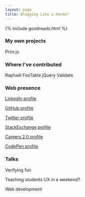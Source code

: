 ```yaml
---
layout: page
title: Blogging Like a Hacker
---
```


{% include goodreads.html %}

### My own projects
Prim.js

### Where I've contributed
Raphaël
FooTable
jQuery Validate


### Web presence
[LinkedIn profile](http://se.linkedin.com/in/jpjohansson)

[GitHub profile](https://github.com/seriema)

[Twitter profile](https://twitter.com/seriemajp)

[StackExchange profile](https://stackexchange.com/users/361373/john-philip)

[Careers 2.0 profile](http://careers.stackoverflow.com/seriema)

[CodePen profile](http://codepen.io/seriema)


### Talks
Verifying fun

Teaching students UX in a weekend?

Web development
